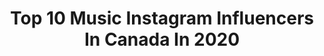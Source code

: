 ---
title: Top 10 Music Instagram Influencers In Canada In 2020
description: >-
  Find top music Instagram influencers in Canada in 2020. Most popular hashtags: #happiness #justinbieber #love #indenial.
platform: Instagram
profiles:
  - username: "surauchie"
    fullname: >-
      JON FINESSE 🍰
    location: "Canada"
    followers: 78603
    engagement: 795
    commentsToLikes: 0.041532
    id: ck5q9egs6apex0i112fu223s8
    verified: true
    hashtags: "#savagechallenge"
  - username: "hafeznazeri"
    fullname: >-
      Hafez Nazeri
    location: "Canada"
    followers: 207435
    engagement: 1004
    commentsToLikes: 0.031649
    id: ck0tw0q8jdioq0i1904512vaz
    verified: true
    hashtags: "#iraniannewyear, #playguitar, #fridayvibes, #exciting"
  - username: "dominosantantonio"
    fullname: >-
      Domino Santantonio
    location: "Canada"
    followers: 24692
    engagement: 869
    commentsToLikes: 0.031565
    id: ck15rnw898u7i0i195p518mpq
    verified: false
    hashtags: "#yummy, #studio, #homestudio, #aimemoiencore"
  - username: "canablissss"
    fullname: >-
      canabliss
    location: "Canada"
    followers: 28574
    engagement: 557
    commentsToLikes: 0.062129
    id: ck6tui1qqgge10j71wraw9dy1
    verified: false
    hashtags: ""
  - username: "shayliasphere"
    fullname: >-
      Shay Lia
    location: "Canada"
    followers: 18972
    engagement: 735
    commentsToLikes: 0.045589
    id: ck5c527932kwr0i11s1kqe7uh
    verified: true
    hashtags: "#ritual, #mindfulness, #happiness, #indenial"
  - username: "birdriot"
    fullname: >-
      Birdriot 🦩
    location: "Canada"
    followers: 31025
    engagement: 740
    commentsToLikes: 0.053834
    id: ck9wgwk9cvavb0j7883wxfzrj
    verified: false
    hashtags: "#popmusic, #newmusic, #portrait, #birdriot"
  - username: "lilsthegeneral"
    fullname: >-
      Littles
    location: "Canada"
    followers: 20219
    engagement: 381
    commentsToLikes: 0.074682
    id: ck5qazfnfj1z60i11k6yfccw2
    verified: false
    hashtags: "#elitechoicemusicgroup, #cdmmusicgroup"
  - username: "simrangillfilm"
    fullname: >-
      Simran Gill Films🎬
    location: "Canada"
    followers: 22062
    engagement: 656
    commentsToLikes: 0.039429
    id: ck8tatznkt1vi0j78e151gws7
    verified: false
    hashtags: "#punjabifashion, #punjabistatus, #punjabijewelry, #punjabivines"
  - username: "bradyjonesradio"
    fullname: >-
      Brady Jones
    location: "Canada"
    followers: 13625
    engagement: 1277
    commentsToLikes: 0.030209
    id: ck5hgr1ar4ab50i11136hsv46
    verified: false
    hashtags: "#readysteadywiggle, #wigglerforlife"
  - username: "freakonmusic"
    fullname: >-
      FREAK ON
    location: "Canada"
    followers: 5534
    engagement: 699
    commentsToLikes: 0.253583
    id: ck6tk4xqx40if0j7187u945qp
    verified: false
    hashtags: "#freakmode, #freaksquad"
---